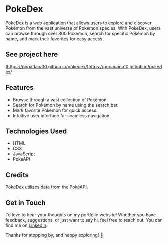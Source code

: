 # PokeDex

PokeDex is a web application that allows users to explore and discover Pokémon from the vast universe of Pokémon species. With PokeDex, users can browse through over 800 Pokémon, search for specific Pokémon by name, and mark their favorites for easy access.

## See project here
(https://popadana10.github.io/pokedex/)https://popadana10.github.io/pokedex/

## Features

- Browse through a vast collection of Pokémon.
- Search for Pokémon by name using the search bar.
- Mark favorite Pokémon for quick access.
- Intuitive user interface for seamless navigation.

## Technologies Used

- HTML
- CSS
- JavaScript
- PokeAPI

## Credits

PokeDex utilizes data from the [PokeAPI](https://pokeapi.co/).

## Get in Touch

I'd love to hear your thoughts on my portfolio website! Whether you have feedback, suggestions, or just want to say hi, feel free to reach out. You can find me on [LinkedIn](https://www.linkedin.com/in/dana-mihaela-popa/).

Thanks for stopping by, and happy exploring! 🚀
